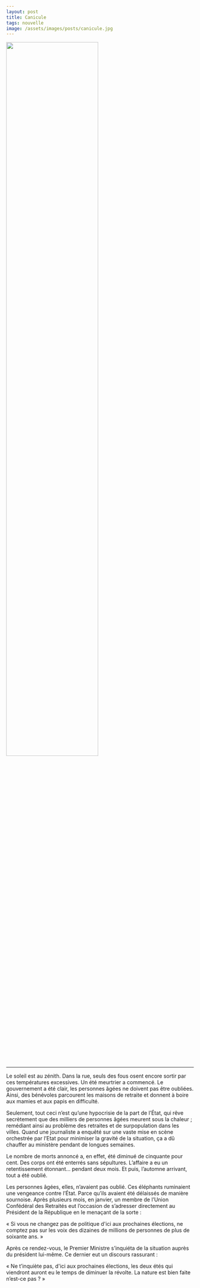 ```yaml
---
layout: post
title: Canicule
tags: nouvelle
image: /assets/images/posts/canicule.jpg
---
```


<img src="/assets/images/posts/canicule.jpg" width="70%" class="center">

---

Le soleil est au zénith. Dans la rue, seuls des fous osent encore sortir par ces températures excessives. Un été meurtrier a commencé. Le gouvernement a été clair, les personnes âgées ne doivent pas être oubliées. Ainsi, des bénévoles parcourent les maisons de retraite et donnent à boire aux mamies et aux papis en difficulté. 

<!--more-->

Seulement, tout ceci n’est qu’une hypocrisie de la part de l’État, qui rêve secrètement que des milliers de personnes âgées meurent sous la chaleur ; remédiant ainsi au problème des retraites et de surpopulation dans les villes. Quand une journaliste a enquêté sur une vaste mise en scène orchestrée par l’Etat pour minimiser la gravité de la situation, ça a dû chauffer au ministère pendant de longues semaines.

Le nombre de morts annoncé a, en effet, été diminué de cinquante pour cent. Des corps ont été enterrés sans sépultures. L’affaire a eu un retentissement étonnant… pendant deux mois. Et puis, l’automne arrivant, tout a été oublié. 

Les personnes âgées, elles, n’avaient pas oublié. Ces éléphants ruminaient une vengeance contre l’État. Parce qu’ils avaient été délaissés de manière sournoise.  Après plusieurs mois, en janvier, un membre de l’Union Confédéral des Retraités eut l’occasion de s’adresser directement au Président de la République en le menaçant de la sorte :

« Si vous ne changez pas de politique d'ici aux prochaines élections, ne comptez pas sur les voix des dizaines de millions de personnes de plus de soixante ans. »

Après ce rendez-vous, le Premier Ministre s’inquiéta de la situation auprès du président lui-même. Ce dernier eut un discours rassurant :

« Ne t’inquiète pas, d'ici aux prochaines élections, les deux étés qui viendront auront eu le temps de diminuer la révolte. La nature est bien faite n’est-ce pas ? »

